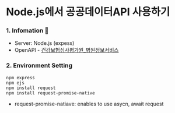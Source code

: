 # Node.js에서 공공데이터API 사용하기

### 1. **Infomation :eyes:**

- Server: Node.js (expess)
- OpenAPI - [건강보험심사평가원\_병원정보서비스](https://www.data.go.kr/tcs/dss/selectApiDataDetailView.do?publicDataPk=15001698)

### 2. Environment Setting

```
npm express
npm ejs
npm install request
npm install request-promise-native
```
- request-promise-natiave: enables to use asycn, await request
